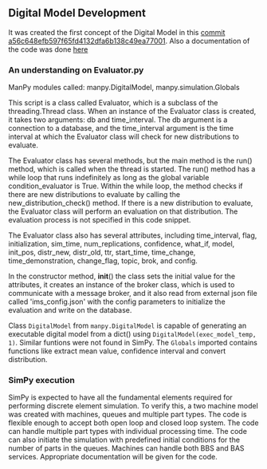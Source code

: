 ## Digital Model Development
It was created the first concept of the Digital Model in this [commit a56c648efb597f65fd4132dfa6b138c49ea77001](https://github.com/pedrolbacelar/Digital_Twin/commit/a56c648efb597f65fd4132dfa6b138c49ea77001). 
Also a documentation of the code was done [here](https://github.com/pedrolbacelar/Digital_Twin/blob/main/Documentations/Digital_Model.md)

### An understanding on Evaluator.py
  
  ManPy modules called: manpy.DigitalModel, manpy.simulation.Globals
  
  This script is a class called Evaluator, which is a subclass of the threading.Thread class. When an instance of the Evaluator class is created, it takes two arguments: db and time_interval. The db argument is a connection to a database, and the time_interval argument is the time interval at which the Evaluator class will check for new distributions to evaluate.

The Evaluator class has several methods, but the main method is the run() method, which is called when the thread is started. The run() method has a while loop that runs indefinitely as long as the global variable condition_evaluator is True. Within the while loop, the method checks if there are new distributions to evaluate by calling the new_distribution_check() method. If there is a new distribution to evaluate, the Evaluator class will perform an evaluation on that distribution. The evaluation process is not specified in this code snippet.

The Evaluator class also has several attributes, including time_interval, flag, initialization, sim_time, num_replications, confidence, what_if, model, init_pos, distr_new, distr_old, ttr, start_time, time_change, time_demonstration, change_flag, topic, brok, and config.

In the constructor method, __init__() the class sets the initial value for the attributes, it creates an instance of the broker class, which is used to communicate with a message broker, and it also read from external json file called 'ims_config.json' with the config parameters to initialize the evaluation and write on the database.

 
  Class ```DigitalModel``` from ```manpy.DigitalModel``` is capable of generating an executable digital model from a dict() using ```DigitalModel(exec_model_temp, 1)```. Similar funtions were not found in SimPy. The ```Globals``` imported contains functions like extract mean value, confidence interval and convert distribution.
  
  ### SimPy execution
  SimPy is expected to have all the fundamental elements required for performing discrete element simulation. To verify this, a two machine model was created with machines, queues and multiple part types. The code is flexible enough to accept both open loop and closed loop system. The code can handle multiple part types with individual processing time. The code can also initiate the simulation with predefined initial conditions for the number of parts in the queues. Machines can handle both BBS and BAS services. Appropriate documentation will be given for the code.
  

